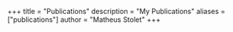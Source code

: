 +++
title = "Publications"
description = "My Publications"
aliases = ["publications"]
author = "Matheus Stolet"
+++
